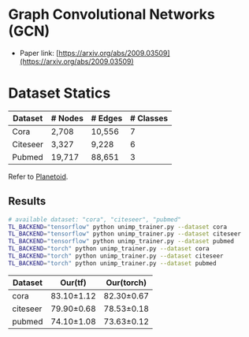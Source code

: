 # Graph Convolutional Networks (GCN)

- Paper link: [https://arxiv.org/abs/2009.03509](https://arxiv.org/abs/2009.03509)

# Dataset Statics

| Dataset  | # Nodes | # Edges | # Classes |
|----------|---------|---------|-----------|
| Cora     | 2,708   | 10,556  | 7         |
| Citeseer | 3,327   | 9,228   | 6         |
| Pubmed   | 19,717  | 88,651  | 3         |

Refer to [Planetoid](https://gammagl.readthedocs.io/en/latest/api/gammagl.datasets.html#gammagl.datasets.Planetoid).

Results
-------

```bash
# available dataset: "cora", "citeseer", "pubmed"
TL_BACKEND="tensorflow" python unimp_trainer.py --dataset cora 
TL_BACKEND="tensorflow" python unimp_trainer.py --dataset citeseer 
TL_BACKEND="tensorflow" python unimp_trainer.py --dataset pubmed 
TL_BACKEND="torch" python unimp_trainer.py --dataset cora 
TL_BACKEND="torch" python unimp_trainer.py --dataset citeseer
TL_BACKEND="torch" python unimp_trainer.py --dataset pubmed
```

| Dataset  | Our(tf)    | Our(torch)    |
|----------|------------|------------|
| cora     | 83.10±1.12 | 82.30±0.67 |
| citeseer | 79.90±0.68 | 78.53±0.18 |
| pubmed   | 74.10±1.08 | 73.63±0.12 |
